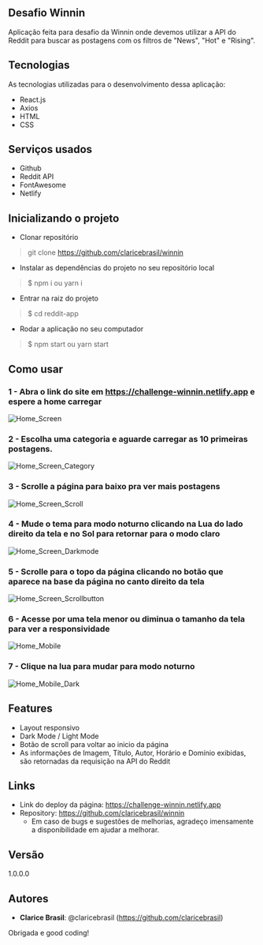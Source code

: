## Desafio Winnin
 
Aplicação feita para desafio da Winnin onde devemos utilizar a API do Reddit para buscar as postagens com os filtros de "News", "Hot" e "Rising". 
 
 
## Tecnologias 
 
As tecnologias utilizadas para o desenvolvimento dessa aplicação:
 
* React.js
* Axios
* HTML
* CSS
 
 
## Serviços usados
 
* Github
* Reddit API
* FontAwesome
* Netlify
 
## Inicializando o projeto
 
* Clonar repositório 
>    git clone https://github.com/claricebrasil/winnin
* Instalar as dependências do projeto no seu repositório local
>    $ npm i ou yarn i
* Entrar na raiz do projeto
>    $ cd reddit-app
* Rodar a aplicação no seu computador
>    $ npm start ou yarn start
 
## Como usar
 
### 1 - Abra o link do site em https://challenge-winnin.netlify.app e espere a home carregar
![Home_Screen](https://github.com/claricebrasil/winnin/blob/master/readme_images/home_01.png)

### 2 - Escolha uma categoria e aguarde carregar as 10 primeiras postagens.
![Home_Screen_Category](https://github.com/claricebrasil/winnin/blob/master/readme_images/Screenshot_1.png)

### 3 - Scrolle a página para baixo pra ver mais postagens 
![Home_Screen_Scroll](https://github.com/claricebrasil/winnin/blob/master/readme_images/home_02.png)

### 4 - Mude o tema para modo noturno clicando na Lua do lado direito da tela e no Sol para retornar para o modo claro
![Home_Screen_Darkmode](https://github.com/claricebrasil/winnin/blob/master/readme_images/Screenshot_3.png)

### 5 - Scrolle para o topo da página clicando no botão que aparece na base da página no canto direito da tela
![Home_Screen_Scrollbutton](https://github.com/claricebrasil/winnin/blob/master/readme_images/Screenshot_4.png)

### 6 - Acesse por uma tela menor ou diminua o tamanho da tela para ver a responsividade
![Home_Mobile](https://github.com/claricebrasil/winnin/blob/master/readme_images/home_01_mobile.png)

### 7 - Clique na lua para mudar para modo noturno
![Home_Mobile_Dark](https://github.com/claricebrasil/winnin/blob/master/readme_images/home_02_mobile.png)
 
 
## Features
 
  - Layout responsivo
  - Dark Mode / Light Mode
  - Botão de scroll para voltar ao inicio da página
  - As informações de Imagem, Título, Autor, Horário e Domínio exibidas, são retornadas da requisição na API do Reddit
 
 
## Links
 
  - Link do deploy da página: https://challenge-winnin.netlify.app
  - Repository: https://github.com/claricebrasil/winnin
    - Em caso de bugs e sugestões de melhorias, agradeço imensamente a disponibilidade
    em ajudar a melhorar.
 
 
## Versão
 
1.0.0.0
 
 
## Autores
 
* **Clarice Brasil**: @claricebrasil (https://github.com/claricebrasil)
 

Obrigada e good coding!
